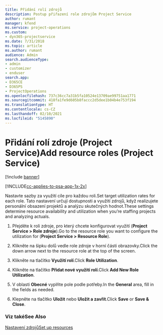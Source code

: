 ```yaml
---
title: Přidání rolí zdrojů
description: Postup přiřazení role zdrojům Project Service
author: rumant
manager: kfend
ms.service: project-operations
ms.custom:
- dyn365-projectservice
ms.date: 7/31/2018
ms.topic: article
ms.author: rumant
audience: Admin
search.audienceType:
- admin
- customizer
- enduser
search.app:
- D365CE
- D365PS
- ProjectOperations
ms.openlocfilehash: 737c36cc7a31b5fa10524e13709ae99751aa1771
ms.sourcegitcommit: 418fa1fe9d605b8faccc2d5dee1b04b4e753f194
ms.translationtype: HT
ms.contentlocale: cs-CZ
ms.lasthandoff: 02/10/2021
ms.locfileid: "5145890"
---
```

# <a name="add-resource-roles-project-service"></a><span data-ttu-id="ac5e2-103">Přidání rolí zdroje (Project Service)</span><span class="sxs-lookup"><span data-stu-id="ac5e2-103">Add resource roles (Project Service)</span></span>

[!include [banner](../includes/psa-now-project-operations.md)]

[!INCLUDE[cc-applies-to-psa-app-1x-2x](../includes/cc-applies-to-psa-app-1x-2x.md)]

<span data-ttu-id="ac5e2-104">Nastavte sazby za využití cíle pro každou roli.</span><span class="sxs-lookup"><span data-stu-id="ac5e2-104">Set target utilization rates for each role.</span></span> <span data-ttu-id="ac5e2-105">Tato nastavení určují dostupnosti a využití zdrojů, když realizujete personální obsazení projektů a analýzu skutečných hodnot.</span><span class="sxs-lookup"><span data-stu-id="ac5e2-105">These settings determine resource availability and utilization when you’re staffing projects and analyzing actuals.</span></span>  
  
1.  <span data-ttu-id="ac5e2-106">Přejděte k roli zdroje, pro který chcete konfigurovat využití (**Project Service > Role zdroje**).</span><span class="sxs-lookup"><span data-stu-id="ac5e2-106">Go to the resource role you want to configure the utilization for (**Project Service > Resource Role**).</span></span>  
  
2.  <span data-ttu-id="ac5e2-107">Klikněte na šipku dolů vedle role zdroje v horní části obrazovky.</span><span class="sxs-lookup"><span data-stu-id="ac5e2-107">Click the down arrow next to the resource role at the top of the screen.</span></span>  
  
3.  <span data-ttu-id="ac5e2-108">Klikněte na tlačítko **Využití rolí**.</span><span class="sxs-lookup"><span data-stu-id="ac5e2-108">Click **Role Utilization**.</span></span>  
  
4.  <span data-ttu-id="ac5e2-109">Klikněte na tlačítko **Přidat nové využití rolí**.</span><span class="sxs-lookup"><span data-stu-id="ac5e2-109">Click **Add New Role Utilization**.</span></span>  
  
5.  <span data-ttu-id="ac5e2-110">V oblasti **Obecné** vyplňte pole podle potřeby.</span><span class="sxs-lookup"><span data-stu-id="ac5e2-110">In the **General** area, fill in the fields as needed.</span></span>  
  
6.  <span data-ttu-id="ac5e2-111">Klepněte na tlačítko **Uložit** nebo **Uložit a zavřít**.</span><span class="sxs-lookup"><span data-stu-id="ac5e2-111">Click **Save** or **Save & Close**.</span></span>  
  
### <a name="see-also"></a><span data-ttu-id="ac5e2-112">Viz také</span><span class="sxs-lookup"><span data-stu-id="ac5e2-112">See Also</span></span>  
 [<span data-ttu-id="ac5e2-113">Nastavení zdrojů</span><span class="sxs-lookup"><span data-stu-id="ac5e2-113">Set up resources</span></span>](../psa/set-up-resources.md)
